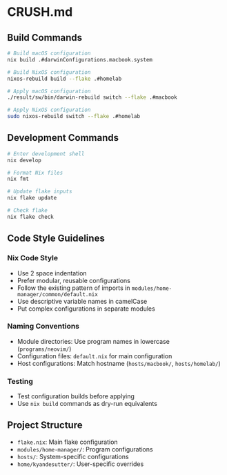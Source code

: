 # CRUSH.md

## Build Commands
```bash
# Build macOS configuration
nix build .#darwinConfigurations.macbook.system

# Build NixOS configuration
nixos-rebuild build --flake .#homelab

# Apply macOS configuration
./result/sw/bin/darwin-rebuild switch --flake .#macbook

# Apply NixOS configuration
sudo nixos-rebuild switch --flake .#homelab
```

## Development Commands
```bash
# Enter development shell
nix develop

# Format Nix files
nix fmt

# Update flake inputs
nix flake update

# Check flake
nix flake check
```

## Code Style Guidelines

### Nix Code Style
- Use 2 space indentation
- Prefer modular, reusable configurations
- Follow the existing pattern of imports in `modules/home-manager/common/default.nix`
- Use descriptive variable names in camelCase
- Put complex configurations in separate modules

### Naming Conventions
- Module directories: Use program names in lowercase (`programs/neovim/`)
- Configuration files: `default.nix` for main configuration
- Host configurations: Match hostname (`hosts/macbook/`, `hosts/homelab/`)

### Testing
- Test configuration builds before applying
- Use `nix build` commands as dry-run equivalents

## Project Structure
- `flake.nix`: Main flake configuration
- `modules/home-manager/`: Program configurations
- `hosts/`: System-specific configurations
- `home/kyandesutter/`: User-specific overrides